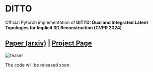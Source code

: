 # DITTO

Official Pytorch implementation of **DITTO: Dual and Integrated Latent Topologies for Implicit 3D Reconstruction (CVPR 2024)**

<h2>
<a href="https://arxiv.org/abs/2403.05005">Paper (arxiv)</a> |
<a href="https://vision3d-lab.github.io/ditto">Project Page</a>
</h2>

![teaser](assets/qualitative_video_for_github.gif)

The code will be released soon.
